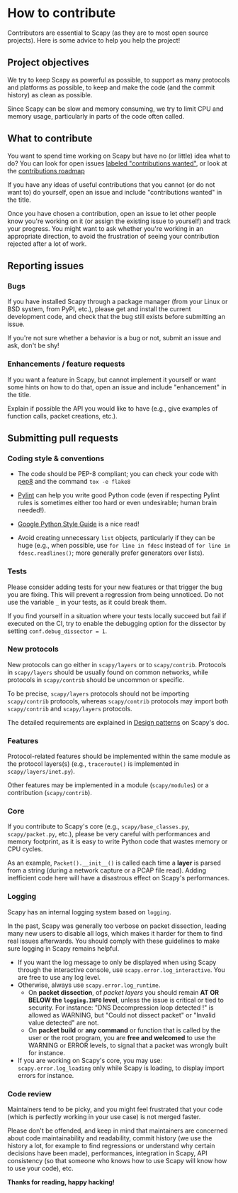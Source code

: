 # How to contribute

Contributors are essential to Scapy (as they are to most open source
projects). Here is some advice to help you help the project!

## Project objectives

We try to keep Scapy as powerful as possible, to support as many
protocols and platforms as possible, to keep and make the code (and
the commit history) as clean as possible.

Since Scapy can be slow and memory consuming, we try to limit CPU and
memory usage, particularly in parts of the code often called.

## What to contribute

You want to spend time working on Scapy but have no (or little)
idea what to do? You can look for open issues
[labeled "contributions wanted"](https://github.com/secdev/scapy/labels/contributions%20wanted), or look at the [contributions roadmap](https://github.com/secdev/scapy/issues/399)

If you have any ideas of useful contributions that you cannot (or do
not want to) do yourself, open an issue and include
"contributions wanted" in the title.

Once you have chosen a contribution, open an issue to let other people
know you're working on it (or assign the existing issue to yourself)
and track your progress. You might want to ask whether you're working
in an appropriate direction, to avoid the frustration of seeing your
contribution rejected after a lot of work.

## Reporting issues

### Bugs

If you have installed Scapy through a package manager (from your Linux
or BSD system, from PyPI, etc.), please get and install the current
development code, and check that the bug still exists before
submitting an issue.

If you're not sure whether a behavior is a bug or not, submit an issue
and ask, don't be shy!

### Enhancements / feature requests

If you want a feature in Scapy, but cannot implement it yourself or
want some hints on how to do that, open an issue and include
"enhancement" in the title.

Explain if possible the API you would like to have (e.g., give examples
of function calls, packet creations, etc.).

## Submitting pull requests

### Coding style & conventions

-   The code should be PEP-8 compliant; you can check your code with
    [pep8](https://pypi.python.org/pypi/pep8) and the command `tox -e flake8`

-   [Pylint](http://www.pylint.org/) can help you write good Python
    code (even if respecting Pylint rules is sometimes either too hard
    or even undesirable; human brain needed!).

-   [Google Python Style Guide](https://google.github.io/styleguide/pyguide.html)
    is a nice read!

-   Avoid creating unnecessary `list` objects, particularly if they
    can be huge (e.g., when possible, use `for line in fdesc` instead of
    `for line in fdesc.readlines()`; more generally prefer generators over
    lists).

### Tests

Please consider adding tests for your new features or that trigger the
bug you are fixing. This will prevent a regression from being
unnoticed. Do not use the variable `_`  in your tests, as it could break them.

If you find yourself in a situation where your tests locally succeed  but 
fail if executed on the CI, try to enable the debugging option for the 
dissector by setting `conf.debug_dissector = 1`.

### New protocols

New protocols can go either in `scapy/layers` or to
`scapy/contrib`. Protocols in `scapy/layers` should be usually found
on common networks, while protocols in `scapy/contrib` should be
uncommon or specific.

To be precise, `scapy/layers` protocols should not be importing `scapy/contrib`
protocols, whereas `scapy/contrib` protocols may import both `scapy/contrib` and
`scapy/layers` protocols.

The detailed requirements are explained in [Design patterns](https://scapy.readthedocs.io/en/latest/build_dissect.html#design-patterns) on Scapy's doc.

### Features

Protocol-related features should be implemented within the same module
as the protocol layers(s) (e.g., `traceroute()` is implemented in
`scapy/layers/inet.py`).

Other features may be implemented in a module (`scapy/modules`) or a
contribution (`scapy/contrib`).

### Core

If you contribute to Scapy's core (e.g., `scapy/base_classes.py`,
`scapy/packet.py`, etc.), please be very careful with performances and
memory footprint, as it is easy to write Python code that wastes
memory or CPU cycles.

As an example, `Packet().__init__()` is called each time a **layer** is
parsed from a string (during a network capture or a PCAP file
read). Adding inefficient code here will have a disastrous effect on
Scapy's performances.

### Logging

Scapy has an internal logging system based on `logging`.

In the past, Scapy was generally too verbose on packet dissection,
leading many new users to disable all logs, which makes it harder for them
to find real issues afterwards. You should comply with these guidelines to
make sure logging in Scapy remains helpful.

-  If you want the log message to only be displayed when using Scapy through
   the interactive console, use `scapy.error.log_interactive`. You are free to
   use any log level.
-  Otherwise, always use `scapy.error.log_runtime`.
   -  On **packet dissection**, of *packet layers*
      you should remain **AT OR BELOW the `logging.INFO` level**, unless the
      issue is critical or tied to security.
      For instance: "DNS Decompression loop detected !" is allowed as WARNING,
      but "Could not dissect packet" or "Invalid value detected" are not.
   -  On **packet build** or **any command** or function that is called by the
      user or the root program, you are **free and welcomed** to use the WARNING
      or ERROR levels, to signal that a packet was wrongly built for instance.
-  If you are working on Scapy's core, you may use: `scapy.error.log_loading`
   only while Scapy is loading, to display import errors for instance.

### Code review

Maintainers tend to be picky, and you might feel frustrated that your
code (which is perfectly working in your use case) is not merged
faster.

Please don't be offended, and keep in mind that maintainers are
concerned about code maintainability and readability, commit history
(we use the history a lot, for example to find regressions or
understand why certain decisions have been made), performances,
integration in Scapy, API consistency (so that someone who knows how
to use Scapy will know how to use your code), etc.

**Thanks for reading, happy hacking!**

